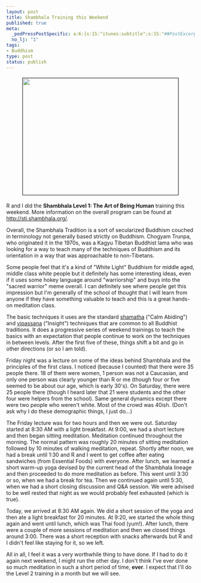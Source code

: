 ```yaml
--- 
layout: post
title: Shambhala Training this Weekend
published: true
meta: 
  _podPressPostSpecific: a:6:{s:15:"itunes:subtitle";s:15:"##PostExcerpt##";s:14:"itunes:summary";s:15:"##PostExcerpt##";s:15:"itunes:keywords";s:17:"##WordPressCats##";s:13:"itunes:author";s:10:"##Global##";s:15:"itunes:explicit";s:2:"No";s:12:"itunes:block";s:2:"No";}
  no_lj: "1"
tags: 
- Buddhism
type: post
status: publish
---
```

<div align="center"><img width="416" vspace="5" hspace="5" height="312" border="1" src="http://www.arcanology.com/images/sthall3.jpg" /></div>

R and I did the <strong>Shambhala Level 1: The Art of Being Human</strong> training  this weekend. More information on the overall program can be found at  <a href="http://sti.shambhala.org/">http://sti.shambhala.org/</a>.

Overall, the Shambhala Tradition is a sort of secularized Buddhism couched in  terminology not generally based strictly on Buddhism. Chogyam Trunpa, who  originated it in the 1970s, was a Kagyu Tibetan Buddhist lama who was looking  for a way to teach many of the techniques of Buddhism and its orientation in a  way that was approachable to non-Tibetans.

Some people feel that it's a kind of "White Light" Buddhism for middle aged,  middle class white people but it definitely has some interesting ideas, even if  it uses some hokey language around "warriorship" and buys into the "sacred  warrior" meme overall. I can definitely see where people get this impression but  I'm generally of the school of thought that I will learn from anyone if they  have something valuable to teach and this is a great hands-on meditation class.

The basic techniques it uses are the standard  <a href="http://www.mipham.com/talk.php?id=13">shamatha</a> ("Calm Abiding") and  <a href="http://here-and-now.org/wwwArticles/open.html">vipassana</a>  ("Insight") techniques that are common to all Buddhist traditions. It does a  progressive series of weekend trainings to teach the basics with an expectation  that people continue to work on the techniques in between levels. After the  first five of these, things shift a bit and go in other directions (or so I am  told).

Friday night was a lecture on some of the ideas behind Shambhala and the  principles of the first class. I noticed (because I counted) that there were 35  people there. 18 of them were women, 1 person was not a Caucasian, and only one  person was clearly younger than R or me (though four or five seemed to be about  our age, which is early 30's). On Saturday, there were 25 people there (though I  heard later that 21 were students and the other four were helpers from the  school). Same general dynamics except there were two people who weren't white.  Most of the crowd was 40ish. (Don't ask why I do these demographic things, I  just do...)

The Friday lecture was for two hours and then we were out. Saturday started  at 8:30 AM with a light breakfast. At 9:00, we had a short lecture and then  began sitting meditation. Meditation continued throughout the morning. The  normal pattern was roughly 20 minutes of sitting meditation followed by 10  minutes of walking meditation, repeat. Shortly after noon, we had a break until  1:30 and R and I went to get coffee after eating sandwiches (from Essential  Foods) with everyone. After lunch, we learned a short warm-up yoga devised by  the current head of the Shambhala lineage and then proceeded to do more  meditation as before. This went until 3:30 or so, when we had a break for tea.  Then we continued again until 5:30, when we had a short closing discussion and  Q&A session. We were advised to be well rested that night as we would probably  feel exhausted (which is true).

Today, we arrived at 8:30 AM again. We did a short session of the yoga and  then ate a light breakfast for 20 minutes. At 9:20, we started the whole thing  again and went until lunch, which was Thai food (yum!). After lunch, there were  a couple of more sessions of meditation and then we closed things around 3:00.  There was a short reception with snacks afterwards but R and I didn't feel like  staying for it, so we left.

All in all, I feel it was a very worthwhile thing to have done. If I had to  do it again next weekend, I might run the other day. I don't think I've ever  done so much meditation in such a short period of time, <strong>ever</strong>.  I  expect that I'll do the Level 2 training in a month but we will see.
